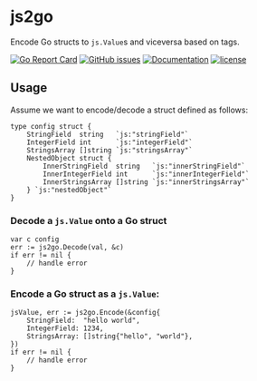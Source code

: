 # js2go

Encode Go structs to `js.Value`s and viceversa based on tags.

[![Go Report Card](https://goreportcard.com/badge/github.com/adrianosela/js2go)](https://goreportcard.com/report/github.com/adrianosela/js2go)
[![GitHub issues](https://img.shields.io/github/issues/adrianosela/js2go.svg)](https://github.com/adrianosela/js2go/issues)
[![Documentation](https://godoc.org/github.com//adrianosela/js2go?status.svg)](https://godoc.org/github.com/adrianosela/js2go)
[![license](https://img.shields.io/github/license/adrianosela/js2go.svg)](https://github.com/adrianosela/js2go/blob/master/LICENSE)

## Usage

Assume we want to encode/decode a struct defined as follows:

```
type config struct {
	StringField  string   `js:"stringField"`
	IntegerField int      `js:"integerField"`
	StringsArray []string `js:"stringsArray"`
	NestedObject struct {
		InnerStringField  string   `js:"innerStringField"`
		InnerIntegerField int      `js:"innerIntegerField"`
		InnerStringsArray []string `js:"innerStringsArray"`
	} `js:"nestedObject"`
}
```

### Decode a `js.Value` onto a Go struct

```
var c config
err := js2go.Decode(val, &c)
if err != nil {
    // handle error
}
```

### Encode a Go struct as a `js.Value`:

```
jsValue, err := js2go.Encode(&config{
    StringField:  "hello world",
    IntegerField: 1234,
    StringsArray: []string{"hello", "world"},
})
if err != nil {
    // handle error
}
```
